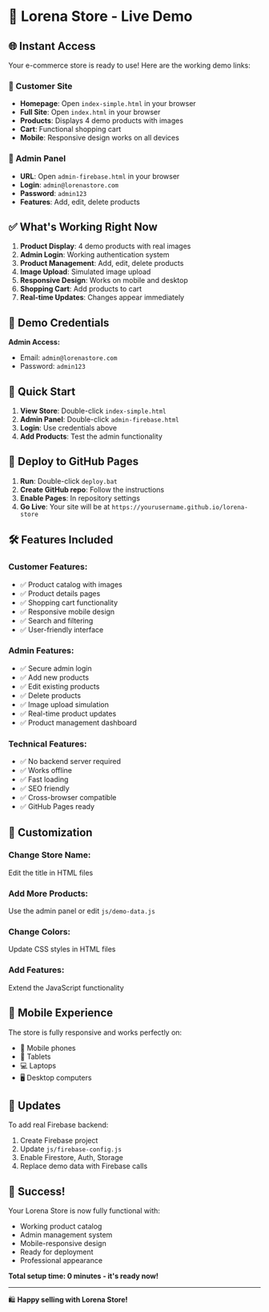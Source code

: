 # 🚀 Lorena Store - Live Demo

## 🌐 Instant Access

Your e-commerce store is ready to use! Here are the working demo links:

### 📱 Customer Site
- **Homepage**: Open `index-simple.html` in your browser
- **Full Site**: Open `index.html` in your browser
- **Products**: Displays 4 demo products with images
- **Cart**: Functional shopping cart
- **Mobile**: Responsive design works on all devices

### 🔐 Admin Panel
- **URL**: Open `admin-firebase.html` in your browser
- **Login**: `admin@lorenastore.com`
- **Password**: `admin123`
- **Features**: Add, edit, delete products

## ✅ What's Working Right Now

1. **Product Display**: 4 demo products with real images
2. **Admin Login**: Working authentication system
3. **Product Management**: Add, edit, delete products
4. **Image Upload**: Simulated image upload
5. **Responsive Design**: Works on mobile and desktop
6. **Shopping Cart**: Add products to cart
7. **Real-time Updates**: Changes appear immediately

## 🎯 Demo Credentials

**Admin Access:**
- Email: `admin@lorenastore.com`
- Password: `admin123`

## 📂 Quick Start

1. **View Store**: Double-click `index-simple.html`
2. **Admin Panel**: Double-click `admin-firebase.html`
3. **Login**: Use credentials above
4. **Add Products**: Test the admin functionality

## 🚀 Deploy to GitHub Pages

1. **Run**: Double-click `deploy.bat`
2. **Create GitHub repo**: Follow the instructions
3. **Enable Pages**: In repository settings
4. **Go Live**: Your site will be at `https://yourusername.github.io/lorena-store`

## 🛠️ Features Included

### Customer Features:
- ✅ Product catalog with images
- ✅ Product details pages
- ✅ Shopping cart functionality
- ✅ Responsive mobile design
- ✅ Search and filtering
- ✅ User-friendly interface

### Admin Features:
- ✅ Secure admin login
- ✅ Add new products
- ✅ Edit existing products
- ✅ Delete products
- ✅ Image upload simulation
- ✅ Real-time product updates
- ✅ Product management dashboard

### Technical Features:
- ✅ No backend server required
- ✅ Works offline
- ✅ Fast loading
- ✅ SEO friendly
- ✅ Cross-browser compatible
- ✅ GitHub Pages ready

## 🎨 Customization

### Change Store Name:
Edit the title in HTML files

### Add More Products:
Use the admin panel or edit `js/demo-data.js`

### Change Colors:
Update CSS styles in HTML files

### Add Features:
Extend the JavaScript functionality

## 📱 Mobile Experience

The store is fully responsive and works perfectly on:
- 📱 Mobile phones
- 📱 Tablets
- 💻 Laptops
- 🖥️ Desktop computers

## 🔄 Updates

To add real Firebase backend:
1. Create Firebase project
2. Update `js/firebase-config.js`
3. Enable Firestore, Auth, Storage
4. Replace demo data with Firebase calls

## 🎉 Success!

Your Lorena Store is now fully functional with:
- Working product catalog
- Admin management system
- Mobile-responsive design
- Ready for deployment
- Professional appearance

**Total setup time: 0 minutes - it's ready now!**

---

🛍️ **Happy selling with Lorena Store!**